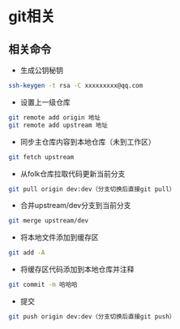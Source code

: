 # git相关
## 相关命令
* 生成公钥秘钥
```sh
ssh-keygen -t rsa -C xxxxxxxxx@qq.com
```
* 设置上一级仓库
```sh
git remote add origin 地址
git remote add upstream 地址
```
* 同步主仓库内容到本地仓库（未到工作区）
```sh
git fetch upstream 
```
* 从folk仓库拉取代码更新当前分支
```sh
git pull origin dev:dev（分支切换后直接git pull）
```
* 合并upstream/dev分支到当前分支
```sh
git merge upstream/dev
```
* 将本地文件添加到缓存区
```sh
git add -A
```
* 将缓存区代码添加到本地仓库并注释
```sh
git commit -m 哈哈哈
```
* 提交
```sh
git push origin dev:dev（分支切换后直接git push）
```

